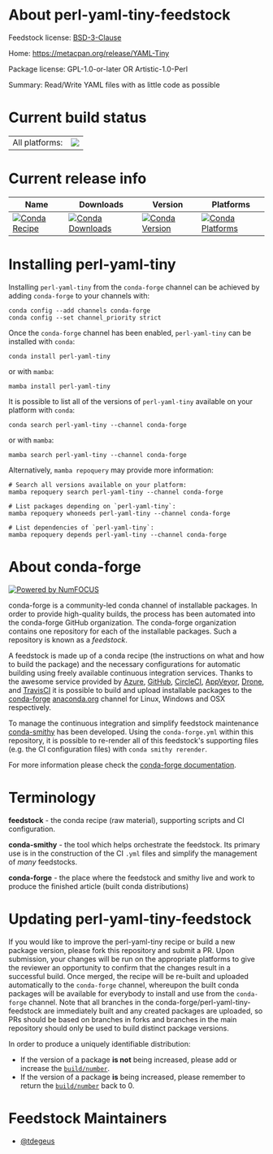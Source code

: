 About perl-yaml-tiny-feedstock
==============================

Feedstock license: [BSD-3-Clause](https://github.com/conda-forge/perl-yaml-tiny-feedstock/blob/main/LICENSE.txt)

Home: https://metacpan.org/release/YAML-Tiny

Package license: GPL-1.0-or-later OR Artistic-1.0-Perl

Summary: Read/Write YAML files with as little code as possible

Current build status
====================


<table><tr><td>All platforms:</td>
    <td>
      <a href="https://dev.azure.com/conda-forge/feedstock-builds/_build/latest?definitionId=14502&branchName=main">
        <img src="https://dev.azure.com/conda-forge/feedstock-builds/_apis/build/status/perl-yaml-tiny-feedstock?branchName=main">
      </a>
    </td>
  </tr>
</table>

Current release info
====================

| Name | Downloads | Version | Platforms |
| --- | --- | --- | --- |
| [![Conda Recipe](https://img.shields.io/badge/recipe-perl--yaml--tiny-green.svg)](https://anaconda.org/conda-forge/perl-yaml-tiny) | [![Conda Downloads](https://img.shields.io/conda/dn/conda-forge/perl-yaml-tiny.svg)](https://anaconda.org/conda-forge/perl-yaml-tiny) | [![Conda Version](https://img.shields.io/conda/vn/conda-forge/perl-yaml-tiny.svg)](https://anaconda.org/conda-forge/perl-yaml-tiny) | [![Conda Platforms](https://img.shields.io/conda/pn/conda-forge/perl-yaml-tiny.svg)](https://anaconda.org/conda-forge/perl-yaml-tiny) |

Installing perl-yaml-tiny
=========================

Installing `perl-yaml-tiny` from the `conda-forge` channel can be achieved by adding `conda-forge` to your channels with:

```
conda config --add channels conda-forge
conda config --set channel_priority strict
```

Once the `conda-forge` channel has been enabled, `perl-yaml-tiny` can be installed with `conda`:

```
conda install perl-yaml-tiny
```

or with `mamba`:

```
mamba install perl-yaml-tiny
```

It is possible to list all of the versions of `perl-yaml-tiny` available on your platform with `conda`:

```
conda search perl-yaml-tiny --channel conda-forge
```

or with `mamba`:

```
mamba search perl-yaml-tiny --channel conda-forge
```

Alternatively, `mamba repoquery` may provide more information:

```
# Search all versions available on your platform:
mamba repoquery search perl-yaml-tiny --channel conda-forge

# List packages depending on `perl-yaml-tiny`:
mamba repoquery whoneeds perl-yaml-tiny --channel conda-forge

# List dependencies of `perl-yaml-tiny`:
mamba repoquery depends perl-yaml-tiny --channel conda-forge
```


About conda-forge
=================

[![Powered by
NumFOCUS](https://img.shields.io/badge/powered%20by-NumFOCUS-orange.svg?style=flat&colorA=E1523D&colorB=007D8A)](https://numfocus.org)

conda-forge is a community-led conda channel of installable packages.
In order to provide high-quality builds, the process has been automated into the
conda-forge GitHub organization. The conda-forge organization contains one repository
for each of the installable packages. Such a repository is known as a *feedstock*.

A feedstock is made up of a conda recipe (the instructions on what and how to build
the package) and the necessary configurations for automatic building using freely
available continuous integration services. Thanks to the awesome service provided by
[Azure](https://azure.microsoft.com/en-us/services/devops/), [GitHub](https://github.com/),
[CircleCI](https://circleci.com/), [AppVeyor](https://www.appveyor.com/),
[Drone](https://cloud.drone.io/welcome), and [TravisCI](https://travis-ci.com/)
it is possible to build and upload installable packages to the
[conda-forge](https://anaconda.org/conda-forge) [anaconda.org](https://anaconda.org/)
channel for Linux, Windows and OSX respectively.

To manage the continuous integration and simplify feedstock maintenance
[conda-smithy](https://github.com/conda-forge/conda-smithy) has been developed.
Using the ``conda-forge.yml`` within this repository, it is possible to re-render all of
this feedstock's supporting files (e.g. the CI configuration files) with ``conda smithy rerender``.

For more information please check the [conda-forge documentation](https://conda-forge.org/docs/).

Terminology
===========

**feedstock** - the conda recipe (raw material), supporting scripts and CI configuration.

**conda-smithy** - the tool which helps orchestrate the feedstock.
                   Its primary use is in the construction of the CI ``.yml`` files
                   and simplify the management of *many* feedstocks.

**conda-forge** - the place where the feedstock and smithy live and work to
                  produce the finished article (built conda distributions)


Updating perl-yaml-tiny-feedstock
=================================

If you would like to improve the perl-yaml-tiny recipe or build a new
package version, please fork this repository and submit a PR. Upon submission,
your changes will be run on the appropriate platforms to give the reviewer an
opportunity to confirm that the changes result in a successful build. Once
merged, the recipe will be re-built and uploaded automatically to the
`conda-forge` channel, whereupon the built conda packages will be available for
everybody to install and use from the `conda-forge` channel.
Note that all branches in the conda-forge/perl-yaml-tiny-feedstock are
immediately built and any created packages are uploaded, so PRs should be based
on branches in forks and branches in the main repository should only be used to
build distinct package versions.

In order to produce a uniquely identifiable distribution:
 * If the version of a package **is not** being increased, please add or increase
   the [``build/number``](https://docs.conda.io/projects/conda-build/en/latest/resources/define-metadata.html#build-number-and-string).
 * If the version of a package **is** being increased, please remember to return
   the [``build/number``](https://docs.conda.io/projects/conda-build/en/latest/resources/define-metadata.html#build-number-and-string)
   back to 0.

Feedstock Maintainers
=====================

* [@tdegeus](https://github.com/tdegeus/)

